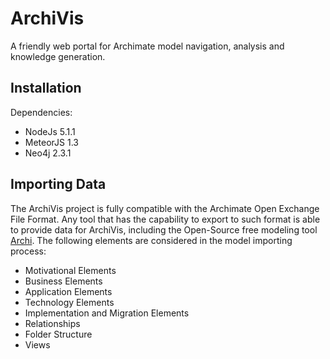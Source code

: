 # ArchiVis

A friendly web portal for Archimate model navigation, analysis and knowledge generation. 

## Installation

Dependencies:

* NodeJs 5.1.1
* MeteorJS 1.3
* Neo4j 2.3.1

## Importing Data

The ArchiVis project is fully compatible with the Archimate Open Exchange File Format. 
Any tool that has the capability to export to such format is able to provide data for ArchiVis, including the Open-Source free modeling tool [Archi](http://www.archimatetool.com/).
The following elements are considered in the model importing process:

* Motivational Elements
* Business Elements
* Application Elements
* Technology Elements
* Implementation and Migration Elements
* Relationships
* Folder Structure
* Views
